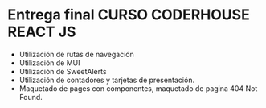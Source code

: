 # Entrega final CURSO CODERHOUSE REACT JS

- Utilización de rutas de navegación
- Utilización de MUI
- Utilización de SweetAlerts
- Utilización de contadores y tarjetas de presentación.
- Maquetado de pages con componentes, maquetado de pagina 404 Not Found.
